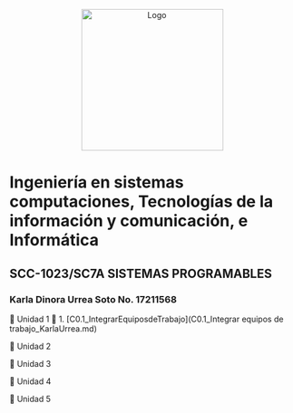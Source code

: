 
<p align="center">
    <img alt="Logo" src="https://www.tijuana.tecnm.mx/wp-content/themes/tecnm/images/logo_TECT.png" width=250 height=250>
</p>

# Ingeniería en sistemas computaciones, Tecnologías de la información y comunicación, e Informática

## SCC-1023/SC7A SISTEMAS PROGRAMABLES
### Karla Dinora Urrea Soto No. 17211568

:book: Unidad 1
:page_with_curl: 1. [C0.1_IntegrarEquiposdeTrabajo](C0.1_Integrar equipos de trabajo_KarlaUrrea.md)


:book: Unidad 2


:book: Unidad 3


:book: Unidad 4


:book: Unidad 5
